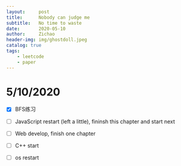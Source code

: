 ```yaml
---
layout:     post
title:      Nobody can judge me
subtitle:   No time to waste
date:       2020-05-10
author:     Zichao
header-img: img/ghostdoll.jpeg
catalog: true
tags:
    - leetcode
    - paper
---
```


# 5/10/2020

- [x]  BFS练习

- [ ]  JavaScript restart (left a little), fininsh this chapter and start next

- [ ]  Web develop, finish one chapter

- [ ]  C++ start

- [ ]  os restart